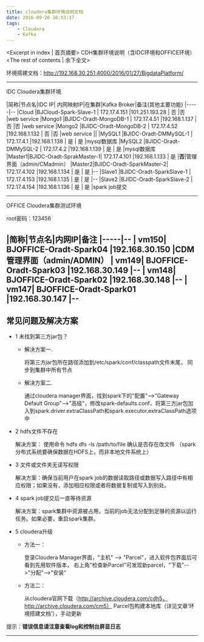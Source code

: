 ```yaml
---
title: cloudera集群环境说明文档
date: 2016-09-26 16:53:17
tags:
    - Cloudera
    - Kafka
---
```

<Excerpt in index | 首页摘要>
CDH集群环境说明（含IDC环境和OFFICE环境） <!-- more -->
<The rest of contents | 余下全文>


环境搭建文档：http://192.168.30.251:4000/2016/01/27/BigdataPlatform/

----
IDC Cloudera集群环境

|简称|节点名|IDC IP| 内网映射IP|在集群|Kafka Broker|备注(其他主要功能)
|-----|--
|Cloud  |BJCloud-Spark-Slave-1	  | 172.17.4.151  |101.251.193.28 | 否 |否 |web service
|Mongo1 |BJIDC-Oradt-MongoDB-1	  | 172.17.4.51   |192.168.1.137  | 否 |否 |web service
|Mongo2 |BJIDC-Oradt-MongoDB-2	  | 172.17.4.52   |192.168.1.132  | 否 |否 |web service
||
|MySQL1 |BJIDC-Oradt-DMMySQL-1	  | 172.17.4.1    |192.168.1.138  | 是 | 是 |mysql数据库
|MySQL2 |BJIDC-Oradt-DMMySQL-2	  | 172.17.4.2    |192.168.1.139  | 是 | 是 |mysql数据库
|Master1|BJIDC-Oradt-SprakMaster-1|	172.17.4.101  |192.168.1.133  | 是 |**否**|管理界面（admin/CMadmin）
|Master2|BJIDC-Oradt-SparkMaster-2|	172.17.4.102  |192.168.1.134  | 是 | 是 |--
|Slave1 |BJIDC-Oradt-SparkSlave-1 | 172.17.4.153  |192.168.1.135  | 是 | 是 |--
|Slave2 |BJIDC-Oradt-SparkSlave-2 | 172.17.4.154  |192.168.1.136  | 是 | 是 |spark job提交

----
OFFICE Cloudera集群测试环境

root密码：123456

|简称|节点名|内网IP|备注
|-----|--
| vm150| BJOFFICE-Oradt-Spark04 |192.168.30.150 |CDM管理界面（admin/ADMIN）
| vm149| BJOFFICE-Oradt-Spark03 |192.168.30.149 |--
| vm148| BJOFFICE-Oradt-Spark02 |192.168.30.148 |--
| vm147| BJOFFICE-Oradt-Spark01 |192.168.30.147 |--
----

## 常见问题及解决方案

- 1 未找到第三方jar包？

  - 解决方案一.

    将第三方jar包所在路径添加到/etc/spark/conf/classpath文件末尾， 同步到集群中所有节点

  - 解决方案二.

    通过cloudera manager界面，找到spark下的"配置"-->"Gateway Default Group"-->"高级"，修改spark-defaults.conf，将第三方jar包加入到spark.driver.extraClassPath和spark.executor.extraClassPath选项中

- 2 hdfs文件不存在

  解决方案： 使用命令 hdfs dfs -ls /path/to/file  确认是否存在改文件 （spark分布式系统要确保数据在HDFS上，而非本地文件系统上）

- 3 文件或文件夹无读写权限

  解决方案：确保当前用户在spark job的数据读取路径或数据写入路径中有相应权限；如果没有，添加相应权限或者将数据复制或写入到别处。

- 4 spark job提交后一直等待资源

  解决方案：spark集群中资源被占用，当前的job无法分配到足够的资源以运行任务。如果必要，重启spark集群。

- 5 cloudera升级

  - 方法一：

    登录Cloudera Manager界面，"主机" --> "Parcel"，进入软件包界面后可看到先用软件版本， 右上角"检查新Parcel"可发现新parcel，"下载"-->"分配"-->"安装"

  - 方法二：

    从cloudera官网下载（http://archive.cloudera.com/cdh5， http://archive.cloudera.com/cm5） Parcel包构建本地库（详见文章‘环境搭建文档’），手动更新


提示：**错误信息请注意查看log和控制台屏显日志**

---
